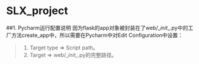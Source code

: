 # SLX_project
##1. Pycharm运行配置说明
因为flask的app对象被封装在了web/\__init__.py中的工厂方法create_app中，所以需要在Pycharm中对Edit Configuration中设置：
>1. Target type => Script path。
>2. Target => web/\__init__.py的完整路径。